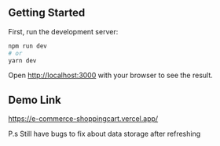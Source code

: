 
## Getting Started

First, run the development server:

```bash
npm run dev
# or
yarn dev
```

Open [http://localhost:3000](http://localhost:3000) with your browser to see the result.

## Demo Link
https://e-commerce-shoppingcart.vercel.app/

P.s Still have bugs to fix about data storage after refreshing
